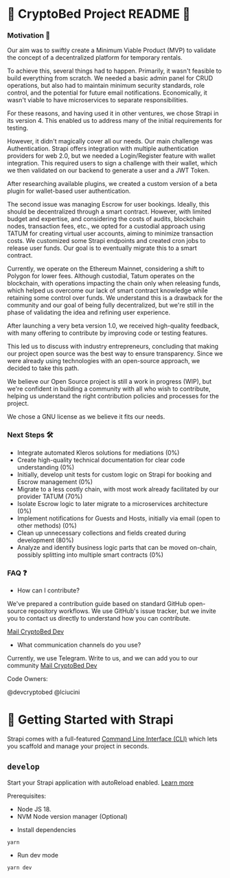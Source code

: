 # 🌟 CryptoBed Project README 🌟

### Motivation 🚀

Our aim was to swiftly create a Minimum Viable Product (MVP) to validate the concept of a decentralized platform for temporary rentals.

To achieve this, several things had to happen. Primarily, it wasn't feasible to build everything from scratch. We needed a basic admin panel for CRUD operations, but also had to maintain minimum security standards, role control, and the potential for future email notifications. Economically, it wasn't viable to have microservices to separate responsibilities.

For these reasons, and having used it in other ventures, we chose Strapi in its version 4. This enabled us to address many of the initial requirements for testing.

However, it didn't magically cover all our needs. Our main challenge was Authentication. Strapi offers integration with multiple authentication providers for web 2.0, but we needed a Login/Register feature with wallet integration. This required users to sign a challenge with their wallet, which we then validated on our backend to generate a user and a JWT Token.

After researching available plugins, we created a custom version of a beta plugin for wallet-based user authentication.

The second issue was managing Escrow for user bookings. Ideally, this should be decentralized through a smart contract. However, with limited budget and expertise, and considering the costs of audits, blockchain nodes, transaction fees, etc., we opted for a custodial approach using TATUM for creating virtual user accounts, aiming to minimize transaction costs. We customized some Strapi endpoints and created cron jobs to release user funds. Our goal is to eventually migrate this to a smart contract.

Currently, we operate on the Ethereum Mainnet, considering a shift to Polygon for lower fees. Although custodial, Tatum operates on the blockchain, with operations impacting the chain only when releasing funds, which helped us overcome our lack of smart contract knowledge while retaining some control over funds. We understand this is a drawback for the community and our goal of being fully decentralized, but we're still in the phase of validating the idea and refining user experience.

After launching a very beta version 1.0, we received high-quality feedback, with many offering to contribute by improving code or testing features.

This led us to discuss with industry entrepreneurs, concluding that making our project open source was the best way to ensure transparency. Since we were already using technologies with an open-source approach, we decided to take this path.

We believe our Open Source project is still a work in progress (WIP), but we're confident in building a community with all who wish to contribute, helping us understand the right contribution policies and processes for the project.

We chose a GNU license as we believe it fits our needs.

### Next Steps 🛠️

- Integrate automated Kleros solutions for mediations (0%)
- Create high-quality technical documentation for clear code understanding (0%)
- Initially, develop unit tests for custom logic on Strapi for booking and Escrow management (0%)
- Migrate to a less costly chain, with most work already facilitated by our provider TATUM (70%)
- Isolate Escrow logic to later migrate to a microservices architecture (0%)
- Implement notifications for Guests and Hosts, initially via email (open to other methods) (0%)
- Clean up unnecessary collections and fields created during development (80%)
- Analyze and identify business logic parts that can be moved on-chain, possibly splitting into multiple smart contracts (0%)

### FAQ ❓

- How can I contribute?

We've prepared a contribution guide based on standard GitHub open-source repository workflows. We use GitHub's issue tracker, but we invite you to contact us directly to understand how you can contribute.

[Mail CryptoBed Dev](dev@cryptobed.xyz)

- What communication channels do you use?

Currently, we use Telegram. Write to us, and we can add you to our community [Mail CryptoBed Dev](dev@cryptobed.xyz)

Code Owners:

@devcryptobed @lciucini

# 🚀 Getting Started with Strapi

Strapi comes with a full-featured [Command Line Interface (CLI)](https://docs.strapi.io/developer-docs/latest/developer-resources/cli/CLI.html) which lets you scaffold and manage your project in seconds.

## `develop`

Start your Strapi application with autoReload enabled. [Learn more](https://docs.strapi.io/developer-docs/latest/developer-resources/cli/CLI.html#strapi-develop)

Prerequisites:

- Node JS 18.
- NVM Node version manager (Optional)

* Install dependencies

```
yarn
```

- Run dev mode

```
yarn dev
```
